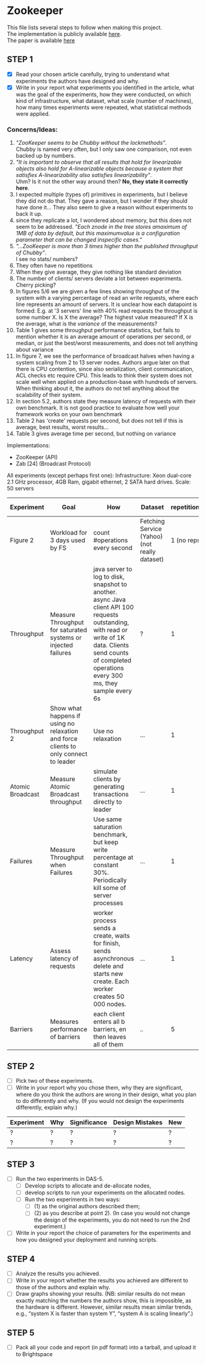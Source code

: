 # Zookeeper
This file lists several steps to follow when making this project.  
The implementation is publicly available [here](http://hadoop.apache.org/zookeeper).  
The paper is available [here](https://static.usenix.org/event/atc10/tech/full_papers/Hunt.pdf)

## STEP 1
 - [x] Read your chosen article carefully, trying to understand what experiments the authors have designed and why. 
 - [X] Write in your report what experiments you identified in the article, what was the goal of the experiments, how they were conducted, on which kind of infrastructure, what dataset, what scale (number of machines), how many times experiments were repeated, what statistical methods were applied.

### Concerns/Ideas:
 1. *"ZooKeeper seems to be Chubby without the lockmethods"*.  
Chubby is named very often, but I only saw one comparison, not even backed up by numbers.
 2. *"It is important to observe that all results that hold for linearizable objects also hold for A-linearizable objects because a system that satisfies A-linearizability also satisfies linearizability"*.  
Uhm? Is it not the other way around then? **No, they state it correctly here**.
 3. I expected multiple (types of) primitives in experiments, but I believe they did not do that. They gave a reason, but I wonder if they should have done it... They also seem to give a reason without experiments to back it up.
 4. since they replicate a lot, I wondered about memory, but this does not seem to be addressed. 
    *"Each znode in the tree stores amaximum of 1MB of data by default, but this maximumvalue is a configuration parameter that can be changed inspecific cases."*
 5. *"...ZooKeeper is more than 3 times higher than the published throughput of Chubby"*.  
I see no stats/ numbers?
 6. They often have no repetitions
 7. When they give average, they give nothing like standard deviation
 8. The number of clients/ servers deviate a lot between experiments. Cherry picking?
 9. In figures 5/6 we are given a few lines showing throughput of the system with a varying percentage of read an write requests, where each line represents an amount of servers. It is unclear how each datapoint is formed: E.g. at '3 servers' line with 40% read requests the throughput is some number X. Is X the average? The highest value measured? If X is the average, what is the *variance* of the measurements?
 10. Table 1 gives some throughput performance statistics, but fails to mention whether it is an average amount of operations per second, or median, or just the best/worst measurements, and does not tell anything about variance
 11. In figure 7, we see the performance of broadcast halves when having a system scaling from 2 to 13 server nodes. Authors argue later on that there is CPU contention, since also serialization, client communication, ACL checks etc require CPU. This leads to think their system does not scale well when applied on a production-base with hundreds of servers. When thinking about it, the authors do not tell anything about the scalability of their system.
 12. In section 5.2, authors state they measure latency of requests with their own benchmark. It is not good practice to evaluate how well your framework works on your own benchmark
 13. Table 2 has 'create' requests per second, but does not tell if this is average, best results, worst results...
 14. Table 3 gives average time per second, but nothing on variance
 

Implementations:
 - ZooKeeper (API)
 - Zab \[24\] (Broadcast Protocol)

All experiments (except perhaps first one):
 Infrastructure: Xeon dual-core 2.1 GHz processor, 4GB Ram, gigabit ethernet, 2 SATA hard drives.
 Scale: 50 servers

|Experiment|Goal|How|Dataset|repetitions|statistical methods|Scale (if different)|
|---|---|---|---|---|---|---|
|Figure 2|Workload for 3 days used by FS|count #operations every second|Fetching Service (Yahoo) (not really dataset)|1 (no reps)|frequencies?|?|
|Throughput|Measure Throughput for saturated systems or injected failures|java server to log to disk, snapshot to another. async Java client API 100 requests outstanding, with read or write of 1K data. Clients send counts of completed operations every 300 ms, they sample every 6s|?|1|frequencies?|35 machines to simulate 250 simultaneous clients|
|Throughput 2|Show what happens if using no relaxation and force clients to only connect to leader|Use no relaxation|...|1|frequencies|-|
|Atomic Broadcast|Measure Atomic Broadcast throughput|simulate clients by generating transactions directly to leader|...|1|Average + min, max value|-|
|Failures|Measure Throughput when Failures|Use same saturation benchmark, but keep write percentage at constant 30%. Periodically kill some of server processes|...|1|Frequencies|5 machines|
|Latency|Assess latency of requests|worker process sends a create, waits for finish, sends asynchronous delete and starts new create. Each worker creates 50 000 nodes.|...|1|throughput = no. requests completed / total time to complete|3, 5, 7, 9 servers combined with 1, 10, 20 workers|
|Barriers|Measures performance of barriers|each client enters all b barriers, en then leaves all of them|..|5|Average|50, 100, 200 clients|



## STEP 2
 - [ ] Pick two of these experiments. 
 - [ ] Write in your report why you chose them, why they are significant, where do you think the authors are wrong in their design, what you plan to do differently and why. (If you would not design the experiments differently, explain why.)

|Experiment|Why|Significance|Design Mistakes|New|
|---|---|---|---|---|
|?|?|?|?|?|
|?|?|?|?|?|

## STEP 3
 - [ ] Run the two experiments in DAS-5. 
    - [ ] Develop scripts to allocate and de-allocate nodes, 
    - [ ] develop scripts to run your experiments on the allocated nodes. 
    - [ ] Run the two experiments in two ways: 
        - [ ] (1) as the original authors described them; 
        - [ ] (2) as you describe at point 2). (In case you would not change the design of the experiments, you do not need to run the 2nd experiment.) 
 - [ ] Write in your report the choice of parameters for the experiments and how you designed your deployment and running scripts.

## STEP 4
 - [ ] Analyze the results you achieved. 
 - [ ] Write in your report whether the results you achieved are different to those of the authors and explain why. 
 - [ ] Draw graphs showing your results. (NB: similar results do not mean exactly matching the numbers the authors show, this is impossible, as the hardware is different. However, similar results mean similar trends, e.g., “system X is faster than system Y”, “system A is scaling linearly”.)

## STEP 5
 - [ ] Pack all your code and report (in pdf format) into a tarball, and upload it to Brightspace